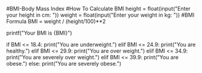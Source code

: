 #BMI-Body Mass Index
#How To Calculate BMI
height = float(input("Enter your height in cm: "))
weight = float(input("Enter your weight in kg: "))
#BMI Formula
BMI = weight / (height/100)**2

printf("Your BMI is {BMI}")

if BMI <= 18.4:
    print("You are underweight.")
elif BMI <= 24.9:
    print("You are healthy.")
elif BMI <= 29.9:
    print("You are over weight.")
elif BMI <= 34.9:
    print("You are severely over weight.")
elif BMI <= 39.9:
    print("You are obese.")
else:
    print("You are severely obese.")
